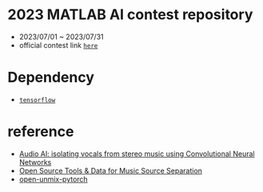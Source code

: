 # 2023 MATLAB AI contest repository
- 2023/07/01 ~ 2023/07/31
- official contest link [`here`](https://kr.mathworks.com/academia/student-challenge/2023/ai-challenge.html)

# Dependency
- [`tensorflow`](https://www.tensorflow.org/?hl=ko)


# reference
- [Audio AI: isolating vocals from stereo music using Convolutional Neural Networks](https://towardsdatascience.com/audio-ai-isolating-vocals-from-stereo-music-using-convolutional-neural-networks-210532383785)
- [Open Source Tools & Data for Music Source Separation](https://source-separation.github.io/tutorial/approaches/deep/architectures.html)
- [open-unmix-pytorch](https://github.com/sigsep/open-unmix-pytorch)